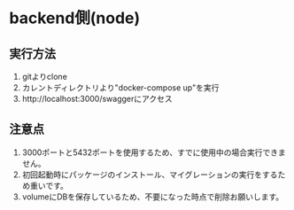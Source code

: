 
# backend側(node)

## 実行方法

 1. gitよりclone
 2. カレントディレクトリより"docker-compose up"を実行
 4. http://localhost:3000/swaggerにアクセス

## 注意点

 1. 3000ポートと5432ポートを使用するため、すでに使用中の場合実行できません。
 2. 初回起動時にパッケージのインストール、マイグレーションの実行をするため重いです。
 3. volumeにDBを保存しているため、不要になった時点で削除お願いします。
